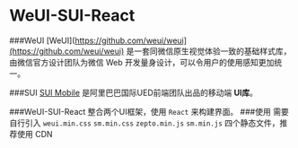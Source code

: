 WeUI-SUI-React
====

###WeUI
[WeUI](https://github.com/weui/weui](https://github.com/weui/weui) 是一套同微信原生视觉体验一致的基础样式库，由微信官方设计团队为微信 Web 开发量身设计，可以令用户的使用感知更加统一。

###SUI
[SUI Mobile](http://m.sui.taobao.org/) 是阿里巴巴国际UED前端团队出品的移动端  __UI库__。

###WeUI-SUI-React
整合两个UI框架，使用 `React` 来构建界面。
###使用
需要自行引入 `weui.min.css` `sm.min.css` `zepto.min.js` `sm.min.js` 四个静态文件，推荐使用 CDN
